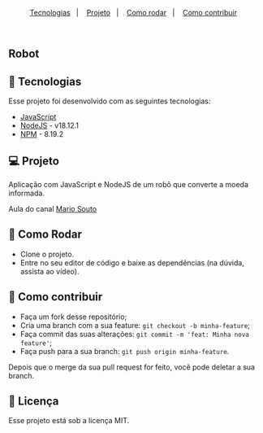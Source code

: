 <p align="center">
  <a href="#-tecnologias">Tecnologias</a>&nbsp;&nbsp;&nbsp;|&nbsp;&nbsp;&nbsp;
  <a href="#-projeto">Projeto</a>&nbsp;&nbsp;&nbsp;|&nbsp;&nbsp;&nbsp;
  <a href="#-como-rodar">Como rodar</a>&nbsp;&nbsp;&nbsp;|&nbsp;&nbsp;&nbsp;
  <a href="#-como-contribuir">Como contribuir</a>&nbsp;&nbsp;&nbsp;
  </p>

<br>

## Robot

## 🚀 Tecnologias

Esse projeto foi desenvolvido com as seguintes tecnologias:

- [JavaScript](https://developer.mozilla.org/pt-BR/docs/Web/JavaScript)
- [NodeJS](https://nodejs.org/en/docs/) - v18.12.1
- [NPM](https://www.npmjs.com/) - 8.19.2

## 💻 Projeto

Aplicação com JavaScript e NodeJS de um robô que converte a moeda informada.

Aula do canal [Mario Souto](https://www.youtube.com/watch?v=4W55nFDyIrc&list=PLTcmLKdIkOWntJJVhd0etFmdN8bWXJif9)

## 🚀 Como Rodar

- Clone o projeto.
- Entre no seu editor de código e baixe as dependências (na dúvida, assista ao vídeo).

## 🤔 Como contribuir

- Faça um fork desse repositório;
- Cria uma branch com a sua feature: `git checkout -b minha-feature`;
- Faça commit das suas alterações: `git commit -m 'feat: Minha nova feature'`;
- Faça push para a sua branch: `git push origin minha-feature`.

Depois que o merge da sua pull request for feito, você pode deletar a sua branch.

## 📝 Licença

Esse projeto está sob a licença MIT.